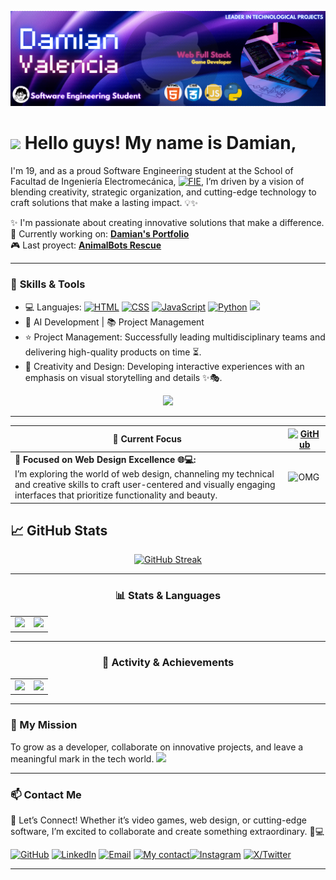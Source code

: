 ![Mi Banner](my_banner.png)

# <img src="https://raw.githubusercontent.com/MartinHeinz/MartinHeinz/master/wave.gif" width="35" /> Hello guys! My name is Damian,
I'm 19, and as a proud Software Engineering student at the School of Facultad de Ingeniería Electromecánica, [![FIE](https://img.shields.io/badge/-FIE-000066?logo=grad&logoColor=white)](https://portal.ucol.mx/fie/), I’m driven by a vision of blending creativity, strategic organization, and cutting-edge technology to craft solutions that make a lasting impact. 💡✨

✨ I'm passionate about creating innovative solutions that make a difference.  
🔭 Currently working on: **[Damian's Portfolio](https://github.com/Dami-Val/Damian-s-Portfolio.git)**  
🎮  Last proyect: **[AnimalBots Rescue](https://github.com/Dami-Val/AnimalBots-Rescue)**  

---




### 🚀 **Skills & Tools**



- 💻 Languajes:  [![HTML](https://img.shields.io/badge/HTML-E34F26?style=flat&logo=html5&logoColor=white)](https://developer.mozilla.org/en-US/docs/Web/HTML) [![CSS](https://img.shields.io/badge/CSS-1572B6?style=flat&logo=css3&logoColor=white)](https://developer.mozilla.org/en-US/docs/Web/CSS) [![JavaScript](https://img.shields.io/badge/JavaScript-F7DF1E?style=flat&logo=javascript&logoColor=black)](https://developer.mozilla.org/en-US/docs/Web/JavaScript) [![Python](https://img.shields.io/badge/Python-3776AB?style=flat&logo=python&logoColor=white)](https://docs.python.org/3/) [![](https://img.shields.io/badge/-00599C?style=flat&logo=c&logoColor=white)](https://devdocs.io/c/)
- 🤖 AI Development | 📚 Project Management
- ⭐ Project Management: Successfully leading multidisciplinary teams and delivering high-quality products on time ⏳.
- 🎨 Creativity and Design: Developing interactive experiences with an emphasis on visual storytelling and details ✨🎭.
<p align="center">
  <a href="">
    <img src="https://skillicons.dev/icons?i=html,css,js,python,c" />
  </a>
</p>

---

| 👀 Current Focus | [![GitHub](https://img.shields.io/github/followers/Dami-Val?style=social)](https://github.com/Dami-Val) |
|------------------------------------------------------------------------------------------------------|---------------------------------------------------------------------------------------------------------------------------|
| 🔹 **Focused on Web Design Excellence 🌐💻:** <br> I’m exploring the world of web design, channeling my technical and creative skills to craft user-centered and visually engaging interfaces that prioritize functionality and beauty. |   ![OMG](https://media4.giphy.com/media/v1.Y2lkPTc5MGI3NjExdnVqMnBtZTRwODFxemUybWI1ZWJraTRlcW55aXA1emk5OHJkeHE0YiZlcD12MV9pbnRlcm5hbF9naWZfYnlfaWQmY3Q9Zw/xT9IgHq4eDQKKCHqAo/giphy.gif)                                                                                                                         |



## 📈 GitHub Stats 

<div align="center">

[![GitHub Streak](https://nirzak-streak-stats.vercel.app?user=Dami-Val&theme=tokyonight-duo&hide_border=true)](https://git.io/streak-stats)

---

### 📊 Stats & Languages  

<table>
  <tr>
    <td align="center"><img src="https://github-readme-stats.vercel.app/api?username=Dami-Val&show_icons=true&theme=dark&hide_rank=true&card_width=300"></td>
    <td align="center"><img src="https://github-readme-stats.vercel.app/api/top-langs/?username=Dami-Val&layout=compact&theme=dark&card_width=300"></td>
  </tr>
</table>

---

### 🚀 Activity & Achievements

<table>
  <tr>
    <td align="center"><img src="https://github-readme-activity-graph.vercel.app/graph?username=Dami-Val&theme=github-dark"></td>
    <td align="center"><img src="https://github-profile-trophy.vercel.app/?username=Dami-Val&theme=darkhub"></td>
  </tr>
</table>

</div>

---



### 🚀 My Mission 
To grow as a developer, collaborate on innovative projects, and leave a meaningful mark in the tech world.
 <img src="https://media.giphy.com/media/trN83pDD8yRDHBGfl3/giphy.gif" width="40" />
 
---

### 📫 **Contact Me**
📢 Let’s Connect! Whether it’s video games, web design, or cutting-edge software, I’m excited to collaborate and create something extraordinary. 🤝💻



[![GitHub](https://img.shields.io/badge/-GitHub-181717?logo=github&logoColor=white)](https://github.com/Dami-Val)  [![LinkedIn](https://img.shields.io/badge/-LinkedIn-blue?logo=linkedin&logoColor=white)](https://linkedin.com/in/damian-valencia)  [![Email](https://img.shields.io/badge/-Email-red?logo=gmail&logoColor=white)](mailto:damival.32@gmail.com)  [![My contact](https://img.shields.io/badge/-Teléfono-25D366?logo=whatsapp&logoColor=white)](https://w.app/damianvalencia)[![Instagram](https://img.shields.io/badge/-Instagram-E4405F?logo=instagram&logoColor=white)](https://www.instagram.com/damival_/)  [![X/Twitter](https://img.shields.io/badge/-Twitter-00acee?logo=twitter&logoColor=white)](https://x.com/damival_) 


---


